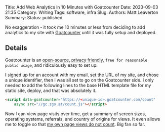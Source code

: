 Title: Add Web Analytics in 10 Minutes with Goatcounter
Date: 2023-09-03 21:35
Category: Writing
Tags: software, infra
Slug:
Authors: Matt Leaverton
Summary:
Status: published

No exaggeration - it took me 10 minutes or less from deciding to add analytics to my site
with [Goatcounter](https://www.goatcounter.com/) until it was fully setup and deployed.

## Details
Goatcounter is an [open-source](https://github.com/arp242/goatcounter), [privacy friendly](https://www.goatcounter.com/help/privacy),
`free for reasonable public usage`, and ridiculously easy to set up.

I signed up for an account with my email, set the URL of my site, and chose a unique identifier, then I was
all set to go on the Goatcounter side. I only needed to add the following lines to the base HTML template
file for my static site, deploy, and that was absolutely it.

```html
<script data-goatcounter="https://<unique-id>.goatcounter.com/count"
    async src="//gc.zgo.at/count.js"></script>
```

Now I can view page visits over time, get a summary of screen sizes, operating systems, referrals, and country
of origins for views. It even allows me to toggle so that [my own page views do not count](https://www.goatcounter.com/help/skip-dev).
Big fan so far.